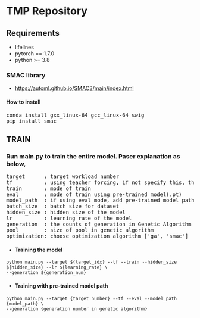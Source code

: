# TMP Repository

## Requirements
- lifelines
- pytorch == 1.7.0
- python >= 3.8
### SMAC library
- https://automl.github.io/SMAC3/main/index.html
#### How to install
<pre>
conda install gxx_linux-64 gcc_linux-64 swig
pip install smac
</pre>

## TRAIN
### Run main.py to train the entire model. Paser explanation as below,
<pre>
target      : target workload number  
tf          : using teacher forcing, if not specify this, the model will be trained by non-teacher forcing  
train       : mode of train  
eval        : mode of train using pre-trained model(.pt)  
model_path  : if using eval mode, add pre-trained model path  
batch_size  : batch size for dataset
hidden_size : hidden size of the model  
lr          : learning rate of the model  
generation  : the counts of generation in Genetic Algorithm  
pool        : size of pool in genetic algorithm
optimization: choose optimization algorithm ['ga', 'smac']
</pre>
* #### Training the model
```
python main.py --target ${target_idx} --tf --train --hidden_size ${hidden_size} --lr ${learning_rate} \
--generation ${generation_num}
```
* #### Training with pre-trained model path
```
python main.py --target {target number} --tf --eval --model_path {model_path} \
--generation {generation number in genetic algorithm}
```
